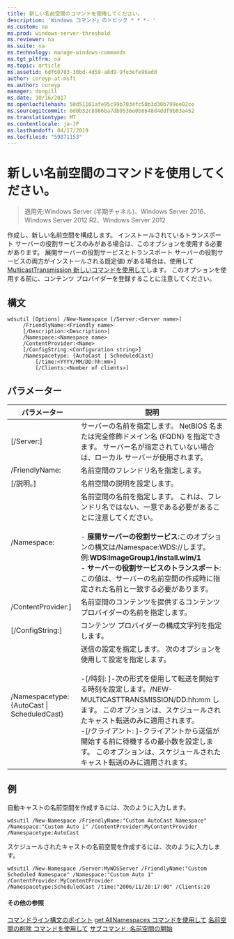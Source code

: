 ```yaml
---
title: 新しい名前空間のコマンドを使用してください。
description: 'Windows コマンド」のトピック * * *- '
ms.custom: na
ms.prod: windows-server-threshold
ms.reviewer: na
ms.suite: na
ms.technology: manage-windows-commands
ms.tgt_pltfrm: na
ms.topic: article
ms.assetid: 6df60703-30bd-4d59-a8d9-9fe3efe96add
author: coreyp-at-msft
ms.author: coreyp
manager: dongill
ms.date: 10/16/2017
ms.openlocfilehash: 50d51101afe95c99b7034fc50b3d30b799ee02ce
ms.sourcegitcommit: 0d0b32c8986ba7db9536e0b8648d4ddf9b03e452
ms.translationtype: MT
ms.contentlocale: ja-JP
ms.lasthandoff: 04/17/2019
ms.locfileid: "59871153"
---
```

# <a name="using-the-new-namespace-command"></a>新しい名前空間のコマンドを使用してください。

>適用先:Windows Server (半期チャネル)、Windows Server 2016、Windows Server 2012 R2、Windows Server 2012

作成し、新しい名前空間を構成します。 インストールされているトランスポート サーバーの役割サービスのみがある場合は、このオプションを使用する必要があります。 展開サーバーの役割サービスとトランスポート サーバーの役割サービスの両方がインストールされる既定値) がある場合は、使用して [MulticastTransmission 新しいコマンドを使用して](using-the-new-multicasttransmission-command.md)します。 このオプションを使用する前に、コンテンツ プロバイダーを登録することに注意してください。
## <a name="syntax"></a>構文
```
wdsutil [Options] /New-Namespace [/Server:<Server name>]
     /FriendlyName:<Friendly name>
     [/Description:<Description>]
     /Namespace:<Namespace name>
     /ContentProvider:<Name>
     [/ConfigString:<Configuration string>]
     /Namespacetype: {AutoCast | ScheduledCast}
         [/time:<YYYY/MM/DD:hh:mm>]
         [/Clients:<Number of clients>]
```
## <a name="parameters"></a>パラメーター
|パラメーター|説明|
|-------|--------|
|[/Server:<Server name>]|サーバーの名前を指定します。 NetBIOS 名または完全修飾ドメイン名 (FQDN) を指定できます。 サーバー名が指定されていない場合は、ローカル サーバーが使用されます。|
|/FriendlyName:<Friendly name>|名前空間のフレンドリ名を指定します。|
|[/説明。<Description>]|名前空間の説明を設定します。|
|/Namespace:<Namespace name>|名前空間の名前を指定します。 これは、フレンドリ名ではない、一意である必要があることに注意してください。<br /><br />-   **展開サーバーの役割サービス**:このオプションの構文は/Namespace:WDS:<Image group>/<Image name>/<Index>します。 例:**WDS:ImageGroup1/install.wim/1**<br />-   **サーバーの役割サービスのトランスポート**:この値は、サーバーの名前空間の作成時に指定された名前と一致する必要があります。|
|/ContentProvider:<Name>]|名前空間のコンテンツを提供するコンテンツ プロバイダーの名前を指定します。|
|[/ConfigString:<Configuration string>]|コンテンツ プロバイダーの構成文字列を指定します。|
|/Namespacetype: {AutoCast &#124; ScheduledCast}|送信の設定を指定します。 次のオプションを使用して設定を指定します。<br /><br />-[/時刻: <time>]-次の形式を使用して転送を開始する時刻を設定します。/NEW-MULTICASTTRANSMISSION/DD:hh:mm します。 このオプションは、スケジュールされたキャスト転送のみに適用されます。<br />-[/クライアント: <Number of clients>]-クライアントから送信が開始する前に待機するの最小数を設定します。 このオプションは、スケジュールされたキャスト転送のみに適用されます。|
## <a name="BKMK_examples"></a>例
自動キャストの名前空間を作成するには、次のように入力します。
```
wdsutil /New-Namespace /FriendlyName:"Custom AutoCast Namespace" /Namespace:"Custom Auto 1" /ContentProvider:MyContentProvider /Namespacetype:AutoCast
```
スケジュールされたキャストの名前空間を作成するには、次のように入力します。
```
wdsutil /New-Namespace /Server:MyWDSServer /FriendlyName:"Custom Scheduled Namespace" /Namespace:"Custom Auto 1" /ContentProvider:MyContentProvider 
/Namespacetype:ScheduledCast /time:"2006/11/20:17:00" /Clients:20
```
#### <a name="additional-references"></a>その他の参照
[コマンドライン構文のポイント](command-line-syntax-key.md)
[get AllNamespaces コマンドを使用して](using-the-get-allnamespaces-command.md)
[名前空間の削除 コマンドを使用して](using-the-remove-namespace-command.md)
[サブコマンド: 名前空間の開始](subcommand-start-namespace.md)
